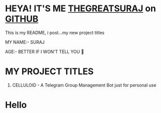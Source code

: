 # HEYA! IT'S ME [THEGREATSURAJ](https://t.me/thegreatsuraj) on [GITHUB](https://github.com)

This is my README, i post...my new project titles 

MY NAME:- SURAJ

AGE:- BETTER IF I WON'T TELL YOU 🙂

# MY PROJECT TITLES
 
 1. CELLULOID - A Telegram Group Management Bot just for personal use 

# Hello
